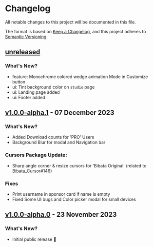 # Changelog

All notable changes to this project will be documented in this file.

The format is based on [Keep a Changelog](https://keepachangelog.com/en/1.0.0/),
and this project adheres to [Semantic Versioning](https://semver.org/spec/v2.0.0.html).

## [unreleased]

### What's New?

-   feature: Monochrome colored wedge animation Mode in Customize button
-   ui: Tint background color on `studio` page
-   ui: Landing page added
-   ui: Footer added

## [v1.0.0-alpha.1] - 07 December 2023

### What's New?

-   Added Download counts for 'PRO' Users
-   Background Blur for modal and Navigation bar

### Cursors Package Update:

-   Sharp angle corner & resize cursors for 'Bibata Original' (related to Bibata_Cursor#146)

### Fixes

-   Print username in sponsor card if name is empty
-   Fixed Some UI bugs and Color picker modal for small devices

## [v1.0.0-alpha.0] - 23 November 2023

### What's New?

-   Initial public release 🎊

[unreleased]: https://github.com/ful1e5/bibata/compare/v1.0.0-alpha.1...main
[v1.0.0-alpha.1]: https://github.com/ful1e5/bibata/compare/v1.0.0-alpha.0...v1.0.0-alpha.1
[v1.0.0-alpha.0]: https://github.com/ful1e5/bibata/tree/v1.0.0-alpha.0
